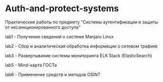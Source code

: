 # Auth-and-protect-systems
Практические работы по предмету "Системы аутентификации и защиты от несанкционированного доступа"

lab1 - Получение сведений о системе Manjaro Linux

lab2 - Сбор и аналитическая обработка информации о сетевом трафике

lab3 - Развертывание системы мониторинга ELK Stack (ElasticSearch)

lab5 - Mind-карта ГОСТа

lab6 - Применение средств и методов OSINT